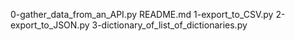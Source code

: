0-gather_data_from_an_API.py
README.md
1-export_to_CSV.py
2-export_to_JSON.py
3-dictionary_of_list_of_dictionaries.py
